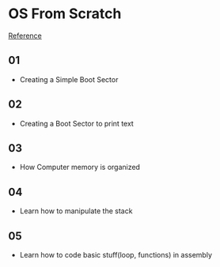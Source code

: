# OS From Scratch

[Reference](https://github.com/cfenollosa/os-tutorial)

## 01
- Creating a Simple Boot Sector

## 02
- Creating a Boot Sector to print text

## 03
- How Computer memory is organized

## 04
- Learn how to manipulate the stack

## 05
- Learn how to code basic stuff(loop, functions) in assembly
